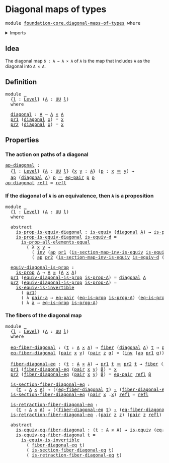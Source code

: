 # Diagonal maps of types

<pre class="Agda"><a id="35" class="Keyword">module</a> <a id="42" href="foundation-core.diagonal-maps-of-types.html" class="Module">foundation-core.diagonal-maps-of-types</a> <a id="81" class="Keyword">where</a>
</pre>
<details><summary>Imports</summary>

<pre class="Agda"><a id="137" class="Keyword">open</a> <a id="142" class="Keyword">import</a> <a id="149" href="foundation.action-on-identifications-functions.html" class="Module">foundation.action-on-identifications-functions</a>
<a id="196" class="Keyword">open</a> <a id="201" class="Keyword">import</a> <a id="208" href="foundation.dependent-pair-types.html" class="Module">foundation.dependent-pair-types</a>
<a id="240" class="Keyword">open</a> <a id="245" class="Keyword">import</a> <a id="252" href="foundation.equality-cartesian-product-types.html" class="Module">foundation.equality-cartesian-product-types</a>
<a id="296" class="Keyword">open</a> <a id="301" class="Keyword">import</a> <a id="308" href="foundation.universe-levels.html" class="Module">foundation.universe-levels</a>

<a id="336" class="Keyword">open</a> <a id="341" class="Keyword">import</a> <a id="348" href="foundation-core.cartesian-product-types.html" class="Module">foundation-core.cartesian-product-types</a>
<a id="388" class="Keyword">open</a> <a id="393" class="Keyword">import</a> <a id="400" href="foundation-core.equivalences.html" class="Module">foundation-core.equivalences</a>
<a id="429" class="Keyword">open</a> <a id="434" class="Keyword">import</a> <a id="441" href="foundation-core.fibers-of-maps.html" class="Module">foundation-core.fibers-of-maps</a>
<a id="472" class="Keyword">open</a> <a id="477" class="Keyword">import</a> <a id="484" href="foundation-core.function-types.html" class="Module">foundation-core.function-types</a>
<a id="515" class="Keyword">open</a> <a id="520" class="Keyword">import</a> <a id="527" href="foundation-core.homotopies.html" class="Module">foundation-core.homotopies</a>
<a id="554" class="Keyword">open</a> <a id="559" class="Keyword">import</a> <a id="566" href="foundation-core.identity-types.html" class="Module">foundation-core.identity-types</a>
<a id="597" class="Keyword">open</a> <a id="602" class="Keyword">import</a> <a id="609" href="foundation-core.propositions.html" class="Module">foundation-core.propositions</a>
</pre>
</details>

## Idea

The diagonal map `δ : A → A × A` of `A` is the map that includes `A` as the
diagonal into `A × A`.

## Definition

<pre class="Agda"><a id="787" class="Keyword">module</a> <a id="794" href="foundation-core.diagonal-maps-of-types.html#794" class="Module">_</a>
  <a id="798" class="Symbol">{</a><a id="799" href="foundation-core.diagonal-maps-of-types.html#799" class="Bound">l</a> <a id="801" class="Symbol">:</a> <a id="803" href="Agda.Primitive.html#591" class="Postulate">Level</a><a id="808" class="Symbol">}</a> <a id="810" class="Symbol">(</a><a id="811" href="foundation-core.diagonal-maps-of-types.html#811" class="Bound">A</a> <a id="813" class="Symbol">:</a> <a id="815" href="Agda.Primitive.html#320" class="Primitive">UU</a> <a id="818" href="foundation-core.diagonal-maps-of-types.html#799" class="Bound">l</a><a id="819" class="Symbol">)</a>
  <a id="823" class="Keyword">where</a>

  <a id="832" href="foundation-core.diagonal-maps-of-types.html#832" class="Function">diagonal</a> <a id="841" class="Symbol">:</a> <a id="843" href="foundation-core.diagonal-maps-of-types.html#811" class="Bound">A</a> <a id="845" class="Symbol">→</a> <a id="847" href="foundation-core.diagonal-maps-of-types.html#811" class="Bound">A</a> <a id="849" href="foundation-core.cartesian-product-types.html#543" class="Function Operator">×</a> <a id="851" href="foundation-core.diagonal-maps-of-types.html#811" class="Bound">A</a>
  <a id="855" href="foundation.dependent-pair-types.html#603" class="Field">pr1</a> <a id="859" class="Symbol">(</a><a id="860" href="foundation-core.diagonal-maps-of-types.html#832" class="Function">diagonal</a> <a id="869" href="foundation-core.diagonal-maps-of-types.html#869" class="Bound">x</a><a id="870" class="Symbol">)</a> <a id="872" class="Symbol">=</a> <a id="874" href="foundation-core.diagonal-maps-of-types.html#869" class="Bound">x</a>
  <a id="878" href="foundation.dependent-pair-types.html#615" class="Field">pr2</a> <a id="882" class="Symbol">(</a><a id="883" href="foundation-core.diagonal-maps-of-types.html#832" class="Function">diagonal</a> <a id="892" href="foundation-core.diagonal-maps-of-types.html#892" class="Bound">x</a><a id="893" class="Symbol">)</a> <a id="895" class="Symbol">=</a> <a id="897" href="foundation-core.diagonal-maps-of-types.html#892" class="Bound">x</a>
</pre>
## Properties

### The action on paths of a diagonal

<pre class="Agda"><a id="ap-diagonal"></a><a id="966" href="foundation-core.diagonal-maps-of-types.html#966" class="Function">ap-diagonal</a> <a id="978" class="Symbol">:</a>
  <a id="982" class="Symbol">{</a><a id="983" href="foundation-core.diagonal-maps-of-types.html#983" class="Bound">l</a> <a id="985" class="Symbol">:</a> <a id="987" href="Agda.Primitive.html#591" class="Postulate">Level</a><a id="992" class="Symbol">}</a> <a id="994" class="Symbol">{</a><a id="995" href="foundation-core.diagonal-maps-of-types.html#995" class="Bound">A</a> <a id="997" class="Symbol">:</a> <a id="999" href="Agda.Primitive.html#320" class="Primitive">UU</a> <a id="1002" href="foundation-core.diagonal-maps-of-types.html#983" class="Bound">l</a><a id="1003" class="Symbol">}</a> <a id="1005" class="Symbol">{</a><a id="1006" href="foundation-core.diagonal-maps-of-types.html#1006" class="Bound">x</a> <a id="1008" href="foundation-core.diagonal-maps-of-types.html#1008" class="Bound">y</a> <a id="1010" class="Symbol">:</a> <a id="1012" href="foundation-core.diagonal-maps-of-types.html#995" class="Bound">A</a><a id="1013" class="Symbol">}</a> <a id="1015" class="Symbol">(</a><a id="1016" href="foundation-core.diagonal-maps-of-types.html#1016" class="Bound">p</a> <a id="1018" class="Symbol">:</a> <a id="1020" href="foundation-core.diagonal-maps-of-types.html#1006" class="Bound">x</a> <a id="1022" href="foundation-core.identity-types.html#5999" class="Function Operator">＝</a> <a id="1024" href="foundation-core.diagonal-maps-of-types.html#1008" class="Bound">y</a><a id="1025" class="Symbol">)</a> <a id="1027" class="Symbol">→</a>
  <a id="1031" href="foundation.action-on-identifications-functions.html#790" class="Function">ap</a> <a id="1034" class="Symbol">(</a><a id="1035" href="foundation-core.diagonal-maps-of-types.html#832" class="Function">diagonal</a> <a id="1044" href="foundation-core.diagonal-maps-of-types.html#995" class="Bound">A</a><a id="1045" class="Symbol">)</a> <a id="1047" href="foundation-core.diagonal-maps-of-types.html#1016" class="Bound">p</a> <a id="1049" href="foundation-core.identity-types.html#5999" class="Function Operator">＝</a> <a id="1051" href="foundation.equality-cartesian-product-types.html#1276" class="Function">eq-pair</a> <a id="1059" href="foundation-core.diagonal-maps-of-types.html#1016" class="Bound">p</a> <a id="1061" href="foundation-core.diagonal-maps-of-types.html#1016" class="Bound">p</a>
<a id="1063" href="foundation-core.diagonal-maps-of-types.html#966" class="Function">ap-diagonal</a> <a id="1075" href="foundation-core.identity-types.html#5968" class="InductiveConstructor">refl</a> <a id="1080" class="Symbol">=</a> <a id="1082" href="foundation-core.identity-types.html#5968" class="InductiveConstructor">refl</a>
</pre>
### If the diagonal of `A` is an equivalence, then `A` is a proposition

<pre class="Agda"><a id="1173" class="Keyword">module</a> <a id="1180" href="foundation-core.diagonal-maps-of-types.html#1180" class="Module">_</a>
  <a id="1184" class="Symbol">{</a><a id="1185" href="foundation-core.diagonal-maps-of-types.html#1185" class="Bound">l</a> <a id="1187" class="Symbol">:</a> <a id="1189" href="Agda.Primitive.html#591" class="Postulate">Level</a><a id="1194" class="Symbol">}</a> <a id="1196" class="Symbol">(</a><a id="1197" href="foundation-core.diagonal-maps-of-types.html#1197" class="Bound">A</a> <a id="1199" class="Symbol">:</a> <a id="1201" href="Agda.Primitive.html#320" class="Primitive">UU</a> <a id="1204" href="foundation-core.diagonal-maps-of-types.html#1185" class="Bound">l</a><a id="1205" class="Symbol">)</a>
  <a id="1209" class="Keyword">where</a>

  <a id="1218" class="Keyword">abstract</a>
    <a id="1231" href="foundation-core.diagonal-maps-of-types.html#1231" class="Function">is-prop-is-equiv-diagonal</a> <a id="1257" class="Symbol">:</a> <a id="1259" href="foundation-core.equivalences.html#1353" class="Function">is-equiv</a> <a id="1268" class="Symbol">(</a><a id="1269" href="foundation-core.diagonal-maps-of-types.html#832" class="Function">diagonal</a> <a id="1278" href="foundation-core.diagonal-maps-of-types.html#1197" class="Bound">A</a><a id="1279" class="Symbol">)</a> <a id="1281" class="Symbol">→</a> <a id="1283" href="foundation-core.propositions.html#867" class="Function">is-prop</a> <a id="1291" href="foundation-core.diagonal-maps-of-types.html#1197" class="Bound">A</a>
    <a id="1297" href="foundation-core.diagonal-maps-of-types.html#1231" class="Function">is-prop-is-equiv-diagonal</a> <a id="1323" href="foundation-core.diagonal-maps-of-types.html#1323" class="Bound">is-equiv-d</a> <a id="1334" class="Symbol">=</a>
      <a id="1342" href="foundation-core.propositions.html#1949" class="Function">is-prop-all-elements-equal</a>
        <a id="1377" class="Symbol">(</a> <a id="1379" class="Symbol">λ</a> <a id="1381" href="foundation-core.diagonal-maps-of-types.html#1381" class="Bound">x</a> <a id="1383" href="foundation-core.diagonal-maps-of-types.html#1383" class="Bound">y</a> <a id="1385" class="Symbol">→</a>
          <a id="1397" class="Symbol">(</a> <a id="1399" href="foundation-core.identity-types.html#7252" class="Function">inv</a> <a id="1403" class="Symbol">(</a><a id="1404" href="foundation.action-on-identifications-functions.html#790" class="Function">ap</a> <a id="1407" href="foundation.dependent-pair-types.html#603" class="Field">pr1</a> <a id="1411" class="Symbol">(</a><a id="1412" href="foundation-core.equivalences.html#5669" class="Function">is-section-map-inv-is-equiv</a> <a id="1440" href="foundation-core.diagonal-maps-of-types.html#1323" class="Bound">is-equiv-d</a> <a id="1451" class="Symbol">(</a><a id="1452" href="foundation.dependent-pair-types.html#586" class="InductiveConstructor">pair</a> <a id="1457" href="foundation-core.diagonal-maps-of-types.html#1381" class="Bound">x</a> <a id="1459" href="foundation-core.diagonal-maps-of-types.html#1383" class="Bound">y</a><a id="1460" class="Symbol">))))</a> <a id="1465" href="foundation-core.identity-types.html#6948" class="Function Operator">∙</a>
          <a id="1477" class="Symbol">(</a> <a id="1479" href="foundation.action-on-identifications-functions.html#790" class="Function">ap</a> <a id="1482" href="foundation.dependent-pair-types.html#615" class="Field">pr2</a> <a id="1486" class="Symbol">(</a><a id="1487" href="foundation-core.equivalences.html#5669" class="Function">is-section-map-inv-is-equiv</a> <a id="1515" href="foundation-core.diagonal-maps-of-types.html#1323" class="Bound">is-equiv-d</a> <a id="1526" class="Symbol">(</a><a id="1527" href="foundation.dependent-pair-types.html#586" class="InductiveConstructor">pair</a> <a id="1532" href="foundation-core.diagonal-maps-of-types.html#1381" class="Bound">x</a> <a id="1534" href="foundation-core.diagonal-maps-of-types.html#1383" class="Bound">y</a><a id="1535" class="Symbol">))))</a>

  <a id="1543" href="foundation-core.diagonal-maps-of-types.html#1543" class="Function">equiv-diagonal-is-prop</a> <a id="1566" class="Symbol">:</a>
    <a id="1572" href="foundation-core.propositions.html#867" class="Function">is-prop</a> <a id="1580" href="foundation-core.diagonal-maps-of-types.html#1197" class="Bound">A</a> <a id="1582" class="Symbol">→</a> <a id="1584" href="foundation-core.diagonal-maps-of-types.html#1197" class="Bound">A</a> <a id="1586" href="foundation-core.equivalences.html#1440" class="Function Operator">≃</a> <a id="1588" class="Symbol">(</a><a id="1589" href="foundation-core.diagonal-maps-of-types.html#1197" class="Bound">A</a> <a id="1591" href="foundation-core.cartesian-product-types.html#543" class="Function Operator">×</a> <a id="1593" href="foundation-core.diagonal-maps-of-types.html#1197" class="Bound">A</a><a id="1594" class="Symbol">)</a>
  <a id="1598" href="foundation.dependent-pair-types.html#603" class="Field">pr1</a> <a id="1602" class="Symbol">(</a><a id="1603" href="foundation-core.diagonal-maps-of-types.html#1543" class="Function">equiv-diagonal-is-prop</a> <a id="1626" href="foundation-core.diagonal-maps-of-types.html#1626" class="Bound">is-prop-A</a><a id="1635" class="Symbol">)</a> <a id="1637" class="Symbol">=</a> <a id="1639" href="foundation-core.diagonal-maps-of-types.html#832" class="Function">diagonal</a> <a id="1648" href="foundation-core.diagonal-maps-of-types.html#1197" class="Bound">A</a>
  <a id="1652" href="foundation.dependent-pair-types.html#615" class="Field">pr2</a> <a id="1656" class="Symbol">(</a><a id="1657" href="foundation-core.diagonal-maps-of-types.html#1543" class="Function">equiv-diagonal-is-prop</a> <a id="1680" href="foundation-core.diagonal-maps-of-types.html#1680" class="Bound">is-prop-A</a><a id="1689" class="Symbol">)</a> <a id="1691" class="Symbol">=</a>
    <a id="1697" href="foundation-core.equivalences.html#4422" class="Function">is-equiv-is-invertible</a>
      <a id="1726" class="Symbol">(</a> <a id="1728" href="foundation.dependent-pair-types.html#603" class="Field">pr1</a><a id="1731" class="Symbol">)</a>
      <a id="1739" class="Symbol">(</a> <a id="1741" class="Symbol">λ</a> <a id="1743" href="foundation-core.diagonal-maps-of-types.html#1743" class="Bound">pair-a</a> <a id="1750" class="Symbol">→</a> <a id="1752" href="foundation.equality-cartesian-product-types.html#1276" class="Function">eq-pair</a> <a id="1760" class="Symbol">(</a><a id="1761" href="foundation-core.propositions.html#2263" class="Function">eq-is-prop</a> <a id="1772" href="foundation-core.diagonal-maps-of-types.html#1680" class="Bound">is-prop-A</a><a id="1781" class="Symbol">)</a> <a id="1783" class="Symbol">(</a><a id="1784" href="foundation-core.propositions.html#2263" class="Function">eq-is-prop</a> <a id="1795" href="foundation-core.diagonal-maps-of-types.html#1680" class="Bound">is-prop-A</a><a id="1804" class="Symbol">))</a>
      <a id="1813" class="Symbol">(</a> <a id="1815" class="Symbol">λ</a> <a id="1817" href="foundation-core.diagonal-maps-of-types.html#1817" class="Bound">a</a> <a id="1819" class="Symbol">→</a> <a id="1821" href="foundation-core.propositions.html#2263" class="Function">eq-is-prop</a> <a id="1832" href="foundation-core.diagonal-maps-of-types.html#1680" class="Bound">is-prop-A</a><a id="1841" class="Symbol">)</a>
</pre>
### The fibers of the diagonal map

<pre class="Agda"><a id="1892" class="Keyword">module</a> <a id="1899" href="foundation-core.diagonal-maps-of-types.html#1899" class="Module">_</a>
  <a id="1903" class="Symbol">{</a><a id="1904" href="foundation-core.diagonal-maps-of-types.html#1904" class="Bound">l</a> <a id="1906" class="Symbol">:</a> <a id="1908" href="Agda.Primitive.html#591" class="Postulate">Level</a><a id="1913" class="Symbol">}</a> <a id="1915" class="Symbol">(</a><a id="1916" href="foundation-core.diagonal-maps-of-types.html#1916" class="Bound">A</a> <a id="1918" class="Symbol">:</a> <a id="1920" href="Agda.Primitive.html#320" class="Primitive">UU</a> <a id="1923" href="foundation-core.diagonal-maps-of-types.html#1904" class="Bound">l</a><a id="1924" class="Symbol">)</a>
  <a id="1928" class="Keyword">where</a>

  <a id="1937" href="foundation-core.diagonal-maps-of-types.html#1937" class="Function">eq-fiber-diagonal</a> <a id="1955" class="Symbol">:</a> <a id="1957" class="Symbol">(</a><a id="1958" href="foundation-core.diagonal-maps-of-types.html#1958" class="Bound">t</a> <a id="1960" class="Symbol">:</a> <a id="1962" href="foundation-core.diagonal-maps-of-types.html#1916" class="Bound">A</a> <a id="1964" href="foundation-core.cartesian-product-types.html#543" class="Function Operator">×</a> <a id="1966" href="foundation-core.diagonal-maps-of-types.html#1916" class="Bound">A</a><a id="1967" class="Symbol">)</a> <a id="1969" class="Symbol">→</a> <a id="1971" href="foundation-core.fibers-of-maps.html#867" class="Function">fiber</a> <a id="1977" class="Symbol">(</a><a id="1978" href="foundation-core.diagonal-maps-of-types.html#832" class="Function">diagonal</a> <a id="1987" href="foundation-core.diagonal-maps-of-types.html#1916" class="Bound">A</a><a id="1988" class="Symbol">)</a> <a id="1990" href="foundation-core.diagonal-maps-of-types.html#1958" class="Bound">t</a> <a id="1992" class="Symbol">→</a> <a id="1994" href="foundation.dependent-pair-types.html#603" class="Field">pr1</a> <a id="1998" href="foundation-core.diagonal-maps-of-types.html#1958" class="Bound">t</a> <a id="2000" href="foundation-core.identity-types.html#5999" class="Function Operator">＝</a> <a id="2002" href="foundation.dependent-pair-types.html#615" class="Field">pr2</a> <a id="2006" href="foundation-core.diagonal-maps-of-types.html#1958" class="Bound">t</a>
  <a id="2010" href="foundation-core.diagonal-maps-of-types.html#1937" class="Function">eq-fiber-diagonal</a> <a id="2028" class="Symbol">(</a><a id="2029" href="foundation.dependent-pair-types.html#586" class="InductiveConstructor">pair</a> <a id="2034" href="foundation-core.diagonal-maps-of-types.html#2034" class="Bound">x</a> <a id="2036" href="foundation-core.diagonal-maps-of-types.html#2036" class="Bound">y</a><a id="2037" class="Symbol">)</a> <a id="2039" class="Symbol">(</a><a id="2040" href="foundation.dependent-pair-types.html#586" class="InductiveConstructor">pair</a> <a id="2045" href="foundation-core.diagonal-maps-of-types.html#2045" class="Bound">z</a> <a id="2047" href="foundation-core.diagonal-maps-of-types.html#2047" class="Bound">α</a><a id="2048" class="Symbol">)</a> <a id="2050" class="Symbol">=</a> <a id="2052" class="Symbol">(</a><a id="2053" href="foundation-core.identity-types.html#7252" class="Function">inv</a> <a id="2057" class="Symbol">(</a><a id="2058" href="foundation.action-on-identifications-functions.html#790" class="Function">ap</a> <a id="2061" href="foundation.dependent-pair-types.html#603" class="Field">pr1</a> <a id="2065" href="foundation-core.diagonal-maps-of-types.html#2047" class="Bound">α</a><a id="2066" class="Symbol">))</a> <a id="2069" href="foundation-core.identity-types.html#6948" class="Function Operator">∙</a> <a id="2071" class="Symbol">(</a><a id="2072" href="foundation.action-on-identifications-functions.html#790" class="Function">ap</a> <a id="2075" href="foundation.dependent-pair-types.html#615" class="Field">pr2</a> <a id="2079" href="foundation-core.diagonal-maps-of-types.html#2047" class="Bound">α</a><a id="2080" class="Symbol">)</a>

  <a id="2085" href="foundation-core.diagonal-maps-of-types.html#2085" class="Function">fiber-diagonal-eq</a> <a id="2103" class="Symbol">:</a> <a id="2105" class="Symbol">(</a><a id="2106" href="foundation-core.diagonal-maps-of-types.html#2106" class="Bound">t</a> <a id="2108" class="Symbol">:</a> <a id="2110" href="foundation-core.diagonal-maps-of-types.html#1916" class="Bound">A</a> <a id="2112" href="foundation-core.cartesian-product-types.html#543" class="Function Operator">×</a> <a id="2114" href="foundation-core.diagonal-maps-of-types.html#1916" class="Bound">A</a><a id="2115" class="Symbol">)</a> <a id="2117" class="Symbol">→</a> <a id="2119" href="foundation.dependent-pair-types.html#603" class="Field">pr1</a> <a id="2123" href="foundation-core.diagonal-maps-of-types.html#2106" class="Bound">t</a> <a id="2125" href="foundation-core.identity-types.html#5999" class="Function Operator">＝</a> <a id="2127" href="foundation.dependent-pair-types.html#615" class="Field">pr2</a> <a id="2131" href="foundation-core.diagonal-maps-of-types.html#2106" class="Bound">t</a> <a id="2133" class="Symbol">→</a> <a id="2135" href="foundation-core.fibers-of-maps.html#867" class="Function">fiber</a> <a id="2141" class="Symbol">(</a><a id="2142" href="foundation-core.diagonal-maps-of-types.html#832" class="Function">diagonal</a> <a id="2151" href="foundation-core.diagonal-maps-of-types.html#1916" class="Bound">A</a><a id="2152" class="Symbol">)</a> <a id="2154" href="foundation-core.diagonal-maps-of-types.html#2106" class="Bound">t</a>
  <a id="2158" href="foundation.dependent-pair-types.html#603" class="Field">pr1</a> <a id="2162" class="Symbol">(</a><a id="2163" href="foundation-core.diagonal-maps-of-types.html#2085" class="Function">fiber-diagonal-eq</a> <a id="2181" class="Symbol">(</a><a id="2182" href="foundation.dependent-pair-types.html#586" class="InductiveConstructor">pair</a> <a id="2187" href="foundation-core.diagonal-maps-of-types.html#2187" class="Bound">x</a> <a id="2189" href="foundation-core.diagonal-maps-of-types.html#2189" class="Bound">y</a><a id="2190" class="Symbol">)</a> <a id="2192" href="foundation-core.diagonal-maps-of-types.html#2192" class="Bound">β</a><a id="2193" class="Symbol">)</a> <a id="2195" class="Symbol">=</a> <a id="2197" href="foundation-core.diagonal-maps-of-types.html#2187" class="Bound">x</a>
  <a id="2201" href="foundation.dependent-pair-types.html#615" class="Field">pr2</a> <a id="2205" class="Symbol">(</a><a id="2206" href="foundation-core.diagonal-maps-of-types.html#2085" class="Function">fiber-diagonal-eq</a> <a id="2224" class="Symbol">(</a><a id="2225" href="foundation.dependent-pair-types.html#586" class="InductiveConstructor">pair</a> <a id="2230" href="foundation-core.diagonal-maps-of-types.html#2230" class="Bound">x</a> <a id="2232" href="foundation-core.diagonal-maps-of-types.html#2232" class="Bound">y</a><a id="2233" class="Symbol">)</a> <a id="2235" href="foundation-core.diagonal-maps-of-types.html#2235" class="Bound">β</a><a id="2236" class="Symbol">)</a> <a id="2238" class="Symbol">=</a> <a id="2240" href="foundation.equality-cartesian-product-types.html#1276" class="Function">eq-pair</a> <a id="2248" href="foundation-core.identity-types.html#5968" class="InductiveConstructor">refl</a> <a id="2253" href="foundation-core.diagonal-maps-of-types.html#2235" class="Bound">β</a>

  <a id="2258" href="foundation-core.diagonal-maps-of-types.html#2258" class="Function">is-section-fiber-diagonal-eq</a> <a id="2287" class="Symbol">:</a>
    <a id="2293" class="Symbol">(</a><a id="2294" href="foundation-core.diagonal-maps-of-types.html#2294" class="Bound">t</a> <a id="2296" class="Symbol">:</a> <a id="2298" href="foundation-core.diagonal-maps-of-types.html#1916" class="Bound">A</a> <a id="2300" href="foundation-core.cartesian-product-types.html#543" class="Function Operator">×</a> <a id="2302" href="foundation-core.diagonal-maps-of-types.html#1916" class="Bound">A</a><a id="2303" class="Symbol">)</a> <a id="2305" class="Symbol">→</a> <a id="2307" class="Symbol">((</a><a id="2309" href="foundation-core.diagonal-maps-of-types.html#1937" class="Function">eq-fiber-diagonal</a> <a id="2327" href="foundation-core.diagonal-maps-of-types.html#2294" class="Bound">t</a><a id="2328" class="Symbol">)</a> <a id="2330" href="foundation-core.function-types.html#455" class="Function Operator">∘</a> <a id="2332" class="Symbol">(</a><a id="2333" href="foundation-core.diagonal-maps-of-types.html#2085" class="Function">fiber-diagonal-eq</a> <a id="2351" href="foundation-core.diagonal-maps-of-types.html#2294" class="Bound">t</a><a id="2352" class="Symbol">))</a> <a id="2355" href="foundation-core.homotopies.html#2717" class="Function Operator">~</a> <a id="2357" href="foundation-core.function-types.html#307" class="Function">id</a>
  <a id="2362" href="foundation-core.diagonal-maps-of-types.html#2258" class="Function">is-section-fiber-diagonal-eq</a> <a id="2391" class="Symbol">(</a><a id="2392" href="foundation.dependent-pair-types.html#586" class="InductiveConstructor">pair</a> <a id="2397" href="foundation-core.diagonal-maps-of-types.html#2397" class="Bound">x</a> <a id="2399" class="DottedPattern Symbol">.</a><a id="2400" href="foundation-core.diagonal-maps-of-types.html#2397" class="DottedPattern Bound">x</a><a id="2401" class="Symbol">)</a> <a id="2403" href="foundation-core.identity-types.html#5968" class="InductiveConstructor">refl</a> <a id="2408" class="Symbol">=</a> <a id="2410" href="foundation-core.identity-types.html#5968" class="InductiveConstructor">refl</a>

  <a id="2418" href="foundation-core.diagonal-maps-of-types.html#2418" class="Function">is-retraction-fiber-diagonal-eq</a> <a id="2450" class="Symbol">:</a>
    <a id="2456" class="Symbol">(</a><a id="2457" href="foundation-core.diagonal-maps-of-types.html#2457" class="Bound">t</a> <a id="2459" class="Symbol">:</a> <a id="2461" href="foundation-core.diagonal-maps-of-types.html#1916" class="Bound">A</a> <a id="2463" href="foundation-core.cartesian-product-types.html#543" class="Function Operator">×</a> <a id="2465" href="foundation-core.diagonal-maps-of-types.html#1916" class="Bound">A</a><a id="2466" class="Symbol">)</a> <a id="2468" class="Symbol">→</a> <a id="2470" class="Symbol">((</a><a id="2472" href="foundation-core.diagonal-maps-of-types.html#2085" class="Function">fiber-diagonal-eq</a> <a id="2490" href="foundation-core.diagonal-maps-of-types.html#2457" class="Bound">t</a><a id="2491" class="Symbol">)</a> <a id="2493" href="foundation-core.function-types.html#455" class="Function Operator">∘</a> <a id="2495" class="Symbol">(</a><a id="2496" href="foundation-core.diagonal-maps-of-types.html#1937" class="Function">eq-fiber-diagonal</a> <a id="2514" href="foundation-core.diagonal-maps-of-types.html#2457" class="Bound">t</a><a id="2515" class="Symbol">))</a> <a id="2518" href="foundation-core.homotopies.html#2717" class="Function Operator">~</a> <a id="2520" href="foundation-core.function-types.html#307" class="Function">id</a>
  <a id="2525" href="foundation-core.diagonal-maps-of-types.html#2418" class="Function">is-retraction-fiber-diagonal-eq</a> <a id="2557" class="DottedPattern Symbol">.(</a><a id="2559" href="foundation.dependent-pair-types.html#586" class="DottedPattern InductiveConstructor">pair</a> <a id="2564" href="foundation-core.diagonal-maps-of-types.html#2575" class="DottedPattern Bound">z</a> <a id="2566" href="foundation-core.diagonal-maps-of-types.html#2575" class="DottedPattern Bound">z</a><a id="2567" class="DottedPattern Symbol">)</a> <a id="2569" class="Symbol">(</a><a id="2570" href="foundation.dependent-pair-types.html#586" class="InductiveConstructor">pair</a> <a id="2575" href="foundation-core.diagonal-maps-of-types.html#2575" class="Bound">z</a> <a id="2577" href="foundation-core.identity-types.html#5968" class="InductiveConstructor">refl</a><a id="2581" class="Symbol">)</a> <a id="2583" class="Symbol">=</a> <a id="2585" href="foundation-core.identity-types.html#5968" class="InductiveConstructor">refl</a>

  <a id="2593" class="Keyword">abstract</a>
    <a id="2606" href="foundation-core.diagonal-maps-of-types.html#2606" class="Function">is-equiv-eq-fiber-diagonal</a> <a id="2633" class="Symbol">:</a> <a id="2635" class="Symbol">(</a><a id="2636" href="foundation-core.diagonal-maps-of-types.html#2636" class="Bound">t</a> <a id="2638" class="Symbol">:</a> <a id="2640" href="foundation-core.diagonal-maps-of-types.html#1916" class="Bound">A</a> <a id="2642" href="foundation-core.cartesian-product-types.html#543" class="Function Operator">×</a> <a id="2644" href="foundation-core.diagonal-maps-of-types.html#1916" class="Bound">A</a><a id="2645" class="Symbol">)</a> <a id="2647" class="Symbol">→</a> <a id="2649" href="foundation-core.equivalences.html#1353" class="Function">is-equiv</a> <a id="2658" class="Symbol">(</a><a id="2659" href="foundation-core.diagonal-maps-of-types.html#1937" class="Function">eq-fiber-diagonal</a> <a id="2677" href="foundation-core.diagonal-maps-of-types.html#2636" class="Bound">t</a><a id="2678" class="Symbol">)</a>
    <a id="2684" href="foundation-core.diagonal-maps-of-types.html#2606" class="Function">is-equiv-eq-fiber-diagonal</a> <a id="2711" href="foundation-core.diagonal-maps-of-types.html#2711" class="Bound">t</a> <a id="2713" class="Symbol">=</a>
      <a id="2721" href="foundation-core.equivalences.html#4422" class="Function">is-equiv-is-invertible</a>
        <a id="2752" class="Symbol">(</a> <a id="2754" href="foundation-core.diagonal-maps-of-types.html#2085" class="Function">fiber-diagonal-eq</a> <a id="2772" href="foundation-core.diagonal-maps-of-types.html#2711" class="Bound">t</a><a id="2773" class="Symbol">)</a>
        <a id="2783" class="Symbol">(</a> <a id="2785" href="foundation-core.diagonal-maps-of-types.html#2258" class="Function">is-section-fiber-diagonal-eq</a> <a id="2814" href="foundation-core.diagonal-maps-of-types.html#2711" class="Bound">t</a><a id="2815" class="Symbol">)</a>
        <a id="2825" class="Symbol">(</a> <a id="2827" href="foundation-core.diagonal-maps-of-types.html#2418" class="Function">is-retraction-fiber-diagonal-eq</a> <a id="2859" href="foundation-core.diagonal-maps-of-types.html#2711" class="Bound">t</a><a id="2860" class="Symbol">)</a>
</pre>